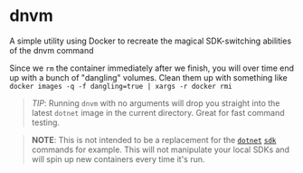 # dnvm
A simple utility using Docker to recreate the magical SDK-switching abilities of the dnvm command

Since we `rm` the container immediately after we finish, you will over time end up with a bunch of "dangling" volumes. Clean them up with something like `docker images -q -f dangling=true | xargs -r docker rmi`

> *TIP*: Running `dnvm` with no arguments will drop you straight into the latest `dotnet` image in the current directory. Great for fast command testing.

> **NOTE**: This is not intended to be a replacement for the [`dotnet`](https://github.com/faniereynders/dotnet-sdk-helpers) [`sdk`](https://github.com/ivanstamenic/dotnet-sdk-helpers/blob/master/dotnet-sdk) commands for example. This will not manipulate your local SDKs and will spin up new containers every time it's run.